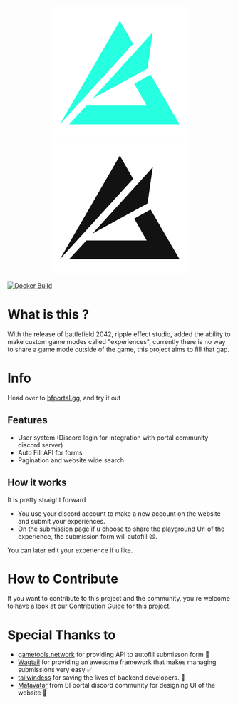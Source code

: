 <p align="center">
  <img width="300" src="https://raw.githubusercontent.com/battlefield-portal-community/Image-CDN/main/bf_portal_logo_bc.png#gh-dark-mode-only">
  <img width="300" src="https://raw.githubusercontent.com/battlefield-portal-community/Image-CDN/main/bf_portal_logo_noir.png#gh-light-mode-only">
  </p>

[![Docker Build](https://github.com/battlefield-portal-community/bfportal.gg/actions/workflows/main.yml/badge.svg?branch=main)](https://github.com/battlefield-portal-community/bfportal.gg/actions/workflows/main.yml)

# What is this ?

With the release of battlefield 2042, ripple effect studio, added the ability to make custom game modes called "experiences", currently there is no way to share a game mode outside of the game, this project aims to fill that gap.

# Info

Head over to [bfportal.gg](https://bfportal.gg/), and try it out

## Features

- User system (Discord login for integration with portal community discord server)
- Auto Fill API for forms
- Pagination and website wide search

## How it works

It is pretty straight forward

- You use your discord account to make a new account on the website and submit your experiences.
- On the submission page if u choose to share the playground Url of the experience, the submission form will autofill 😃.

You can later edit your experience if u like.

# How to Contribute

If you want to contribute to this project and the community, you're welcome to have a look at our [Contribution Guide](/CONTRIBUTING.md) for this project.

# Special Thanks to

- [gametools.network](https://gametools.network/) for providing API to autofill submisson form 🥰
- [Wagtail](https://github.com/wagtail/wagtail) for providing an awesome framework that makes managing submissions very easy ✅
- [tailwindcss](https://github.com/tailwindlabs/tailwindcss) for saving the lives of backend developers. 🙏
- [Matavatar](https://discord.com/users/236802771381125120) from BFportal discord community for designing UI of the website 🤝
